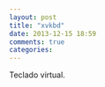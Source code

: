 ```yaml
---
layout: post
title: "xvkbd"
date: 2013-12-15 18:59
comments: true
categories: 
---
```

Teclado virtual.

